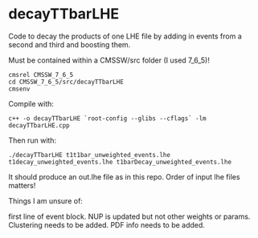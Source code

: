 # decayTTbarLHE
Code to decay the products of one LHE file by adding in events from a second and third and boosting them.


Must be contained within a CMSSW/src folder (I used 7_6_5)!

    cmsrel CMSSW_7_6_5
    cd CMSSW_7_6_5/src/decayTTbarLHE
    cmsenv


Compile with:

    c++ -o decayTTbarLHE `root-config --glibs --cflags` -lm decayTTbarLHE.cpp

Then run with:

    ./decayTTbarLHE t1t1bar_unweighted_events.lhe t1decay_unweighted_events.lhe t1barDecay_unweighted_events.lhe

It should produce an out.lhe file as in this repo. Order of input lhe files matters!

Things I am unsure of:

first line of event block. NUP is updated but not other weights or params. Clustering needs to be added. PDF info needs to be added.
